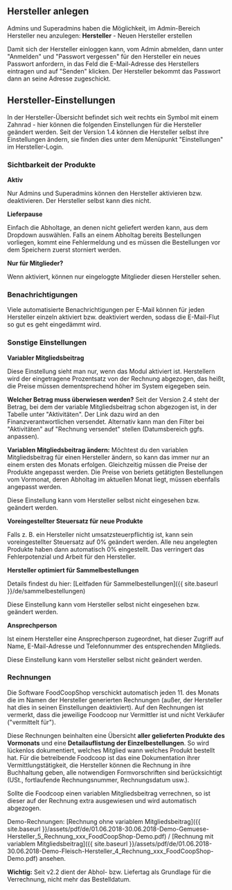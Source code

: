 ## Hersteller anlegen

Admins und Superadmins haben die Möglichkeit, im Admin-Bereich Hersteller neu anzulegen: **Hersteller** - Neuen Hersteller erstellen

Damit sich der Hersteller einloggen kann, vom Admin abmelden, dann unter "Anmelden" und "Passwort vergessen" für den Hersteller ein neues Passwort anfordern, in das Feld die E-Mail-Adresse des Herstellers eintragen und auf "Senden" klicken. Der Hersteller bekommt das Passwort dann an seine Adresse zugeschickt.

## Hersteller-Einstellungen

In der Hersteller-Übersicht befindet sich weit rechts ein Symbol mit einem Zahnrad - hier können die folgenden Einstellungen für die Hersteller geändert werden. Seit der Version 1.4 können die Hersteller selbst ihre Einstellungen ändern, sie finden dies unter dem Menüpunkt "Einstellungen" im Hersteller-Login.


### Sichtbarkeit der Produkte

**Aktiv**

Nur Admins und Superadmins können den Hersteller aktivieren bzw. deaktivieren. Der Hersteller selbst kann dies nicht.

**Lieferpause**

Einfach die Abholtage, an denen nicht geliefert werden kann, aus dem Dropdown auswählen. Falls an einem Abholtag bereits Bestellungen vorliegen, kommt eine Fehlermeldung und es müssen die Bestellungen vor dem Speichern zuerst storniert werden.


**Nur für Mitglieder?**

Wenn aktiviert, können nur eingeloggte Mitglieder diesen Hersteller sehen.


### Benachrichtigungen
Viele automatisierte Benachrichtigungen per E-Mail können für jeden Hersteller einzeln aktiviert bzw. deaktiviert werden, sodass die E-Mail-Flut so gut es geht eingedämmt wird.


### Sonstige Einstellungen

**Variabler Mitgliedsbeitrag**

Diese Einstellung sieht man nur, wenn das Modul aktiviert ist. Herstellern wird der eingetragene Prozentsatz von der Rechnung abgezogen, das heißt, die Preise müssen dementsprechend höher im System eigegeben sein.

**Welcher Betrag muss überwiesen werden?** Seit der Version 2.4 steht der Betrag, bei dem der variable Mitgliedsbeitrag schon abgezogen ist, in der Tabelle unter "Aktivitäten". Der Link dazu wird an den Finanzverantwortlichen versendet. Alternativ kann man den Filter bei "Aktivitäten" auf "Rechnung versendet" stellen (Datumsbereich ggfs. anpassen).

**Variablen Mitgliedsbeitrag ändern:** Möchtest du den variablen Mitgliedsbeitrag für einen Hersteller ändern, so kann das immer nur an einem ersten des Monats erfolgen. Gleichzeitig müssen die Preise der Produkte angepasst werden. Die Preise von beriets getätigten Bestellungen vom Vormonat, deren Abholtag im aktuellen Monat liegt, müssen ebenfalls angepasst werden.

Diese Einstellung kann vom Hersteller selbst nicht eingesehen bzw. geändert werden.

**Voreingestellter Steuersatz für neue Produkte**

Falls z. B. ein Hersteller nicht umsatzsteuerpflichtig ist, kann sein voreingestellter Steuersatz auf 0% geändert werden. Alle neu angelegten Produkte haben dann automatisch 0% eingestellt. Das verringert das Fehlerpotenzial und Arbeit für den Hersteller. 

**Hersteller optimiert für Sammelbestellungen**

Details findest du hier: [Leitfaden für Sammelbestellungen]({{ site.baseurl }}/de/sammelbestellungen)

Diese Einstellung kann vom Hersteller selbst nicht eingesehen bzw. geändert werden.

**Ansprechperson**

Ist einem Hersteller eine Ansprechperson zugeordnet, hat dieser Zugriff auf Name, E-Mail-Adresse und Telefonnummer des entsprechenden Mitglieds.

Diese Einstellung kann vom Hersteller selbst nicht geändert werden.


### Rechnungen

Die Software FoodCoopShop verschickt automatisch jeden 11. des Monats die im Namen der Hersteller generierten Rechnungen (außer, der Hersteller hat dies in seinen Einstellungen deaktiviert). Auf den Rechnungen ist vermerkt, dass die jeweilige Foodcoop nur Vermittler ist und nicht Verkäufer ("vermittelt für").

Diese Rechnungen beinhalten eine Übersicht **aller gelieferten Produkte des Vormonats** und eine **Detailauflistung der Einzelbestellungen**. So wird lückenlos dokumentiert, welches Mitglied wann welches Produkt bestellt hat. Für die betreibende Foodcoop ist das eine Dokumentation ihrer Vermittlungstätigkeit, die Hersteller können die Rechnung in ihre Buchhaltung geben, alle notwendigen Formvorschriften sind berücksichtigt (USt., fortlaufende Rechnungsnummer, Rechnungsdatum usw.).

Sollte die Foodcoop einen variablen Mitgliedsbeitrag verrechnen, so ist dieser auf der Rechnung extra ausgewiesen und wird automatisch abgezogen.

Demo-Rechnungen: [Rechnung ohne variablem Mitgliedsbeitrag]({{ site.baseurl }}/assets/pdf/de/01.06.2018-30.06.2018-Demo-Gemuese-Hersteller_5_Rechnung_xxx_FoodCoopShop-Demo.pdf) / [Rechnung mit variablem Mitgliedsbeitrag]({{ site.baseurl }}/assets/pdf/de/01.06.2018-30.06.2018-Demo-Fleisch-Hersteller_4_Rechnung_xxx_FoodCoopShop-Demo.pdf) ansehen.

**Wichtig:** Seit v2.2 dient der Abhol- bzw. Liefertag als Grundlage für die Verrechnung, nicht mehr das Bestelldatum.
